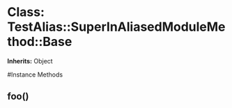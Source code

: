 # Class: TestAlias::SuperInAliasedModuleMethod::Base
**Inherits:** Object
    




#Instance Methods
## foo() [](#method-i-foo)

